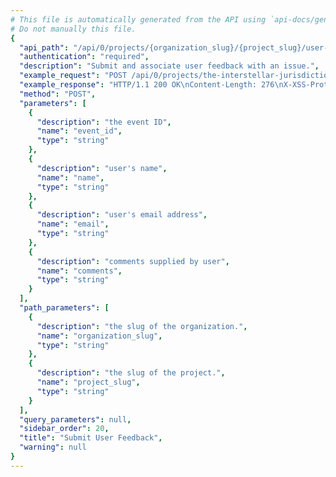 ```yaml
---
# This file is automatically generated from the API using `api-docs/generate.py`
# Do not manually this file.
{
  "api_path": "/api/0/projects/{organization_slug}/{project_slug}/user-feedback/", 
  "authentication": "required", 
  "description": "Submit and associate user feedback with an issue.", 
  "example_request": "POST /api/0/projects/the-interstellar-jurisdiction/plain-proxy/user-feedback/ HTTP/1.1\nHost: sentry.io\nAuthorization: Bearer {base64-encoded-key-here}\nContent-Type: application/json\n\n{\n  \"comments\": \"It broke!\", \n  \"email\": \"jane@example.com\", \n  \"event_id\": \"ff9483d5b99f47c5a6e7b75532998f14\", \n  \"name\": \"Jane Smith\"\n}", 
  "example_response": "HTTP/1.1 200 OK\nContent-Length: 276\nX-XSS-Protection: 1; mode=block\nContent-Language: en\nX-Content-Type-Options: nosniff\nVary: Accept-Language, Cookie\nAllow: GET, POST, HEAD, OPTIONS\nX-Frame-Options: deny\nContent-Type: application/json\n\n{\n  \"comments\": \"It broke!\", \n  \"dateCreated\": \"2018-09-19T21:07:10.147Z\", \n  \"email\": \"jane@example.com\", \n  \"event\": {\n    \"eventID\": \"ff9483d5b99f47c5a6e7b75532998f14\", \n    \"id\": null\n  }, \n  \"eventID\": \"ff9483d5b99f47c5a6e7b75532998f14\", \n  \"id\": \"1\", \n  \"issue\": null, \n  \"name\": \"Jane Smith\", \n  \"user\": null\n}", 
  "method": "POST", 
  "parameters": [
    {
      "description": "the event ID", 
      "name": "event_id", 
      "type": "string"
    }, 
    {
      "description": "user's name", 
      "name": "name", 
      "type": "string"
    }, 
    {
      "description": "user's email address", 
      "name": "email", 
      "type": "string"
    }, 
    {
      "description": "comments supplied by user", 
      "name": "comments", 
      "type": "string"
    }
  ], 
  "path_parameters": [
    {
      "description": "the slug of the organization.", 
      "name": "organization_slug", 
      "type": "string"
    }, 
    {
      "description": "the slug of the project.", 
      "name": "project_slug", 
      "type": "string"
    }
  ], 
  "query_parameters": null, 
  "sidebar_order": 20, 
  "title": "Submit User Feedback", 
  "warning": null
}
---
```

